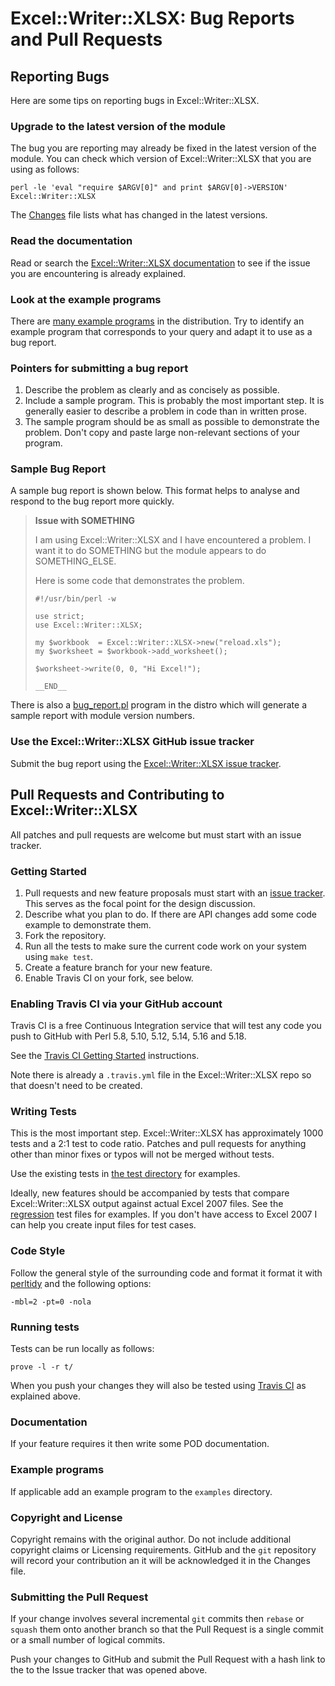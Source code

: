 # Excel::Writer::XLSX: Bug Reports and Pull Requests


## Reporting Bugs

Here are some tips on reporting bugs in Excel::Writer::XLSX.


### Upgrade to the latest version of the module

The bug you are reporting may already be fixed in the latest version of the
module. You can check which version of Excel::Writer::XLSX that you are using as follows:

    perl -le 'eval "require $ARGV[0]" and print $ARGV[0]->VERSION' Excel::Writer::XLSX



The [Changes](https://github.com/jmcnamara/excel-writer-xlsx/blob/master/Changes) file lists what has changed in the latest versions.


### Read the documentation

Read or search the [Excel::Writer::XLSX documentation](https://metacpan.org/pod/Excel::Writer::XLSX) to see if the issue you are encountering is already explained.

### Look at the example programs

There are [many example programs](https://metacpan.org/pod/Excel::Writer::XLSX::Examples) in the distribution. Try to identify an example program that corresponds to your query and adapt it to use as a bug report.


### Pointers for submitting a bug report

1. Describe the problem as clearly and as concisely as possible.
2. Include a sample program. This is probably the most important step. It is generally easier to describe a problem in code than in written prose.
3. The sample program should be as small as possible to demonstrate the problem. Don't copy and paste large non-relevant sections of your program.


### Sample Bug Report

A sample bug report is shown below. This format helps to analyse and respond to the bug report more quickly.

> **Issue with SOMETHING**
>
> I am using Excel::Writer::XLSX and I have encountered a problem. I
> want it to do SOMETHING but the module appears to do SOMETHING_ELSE.
>
> Here is some code that demonstrates the problem.
>
>     #!/usr/bin/perl -w
>
>     use strict;
>     use Excel::Writer::XLSX;
>
>     my $workbook  = Excel::Writer::XLSX->new("reload.xls");
>     my $worksheet = $workbook->add_worksheet();
>
>     $worksheet->write(0, 0, "Hi Excel!");
>
>     __END__
>

There is also a [bug_report.pl](https://github.com/jmcnamara/excel-writer-xlsx/blob/master/examples/bug_report.pl) program in the distro which will generate a sample report with module version numbers.

### Use the Excel::Writer::XLSX GitHub issue tracker

Submit the bug report using the [Excel::Writer::XLSX issue tracker](https://github.com/jmcnamara/excel-writer-xlsx/issues).


## Pull Requests and Contributing to Excel::Writer::XLSX

All patches and pull requests are welcome but must start with an issue tracker.


### Getting Started

1. Pull requests and new feature proposals must start with an [issue tracker](https://github.com/jmcnamara/excel-writer-xlsx/issues). This serves as the focal point for the design discussion.
2. Describe what you plan to do. If there are API changes add some code example to demonstrate them.
3. Fork the repository.
4. Run all the tests to make sure the current code work on your system using `make test`.
5. Create a feature branch for your new feature.
6. Enable Travis CI on your fork, see below.


### Enabling Travis CI via your GitHub account

Travis CI is a free Continuous Integration service that will test any code you push to GitHub with Perl 5.8, 5.10, 5.12, 5.14, 5.16 and 5.18.

See the [Travis CI Getting Started](http://about.travis-ci.org/docs/user/getting-started/) instructions.

Note there is already a `.travis.yml` file in the Excel::Writer::XLSX repo so that doesn't need to be created.


### Writing Tests

This is the most important step. Excel::Writer::XLSX has approximately 1000 tests and a 2:1 test to code ratio. Patches and pull requests for anything other than minor fixes or typos will not be merged without tests.

Use the existing tests in [the test directory](https://github.com/jmcnamara/excel-writer-xlsx/tree/master/t) for examples.

Ideally, new features should be accompanied by tests that compare Excel::Writer::XLSX output against actual Excel 2007 files. See the [regression](https://github.com/jmcnamara/excel-writer-xlsx/tree/master/t/regression) test files for examples. If you don't have access to Excel 2007 I can help you create input files for test cases.


### Code Style

Follow the general style of the surrounding code and format it format it with [perltidy](http://perltidy.sourceforge.net) and the following options:

    -mbl=2 -pt=0 -nola


### Running tests


Tests can be run locally as follows:

    prove -l -r t/

When you push your changes they will also be tested using [Travis CI](https://travis-ci.org/jmcnamara/excel-writer-xlsx/) as explained above.


### Documentation

If your feature requires it then write some POD documentation.


### Example programs

If applicable add an example program to the `examples` directory.


### Copyright and License

Copyright remains with the original author. Do not include additional copyright claims or Licensing requirements. GitHub and the `git` repository will record your contribution an it will be acknowledged it in the Changes file.


### Submitting the Pull Request

If your change involves several incremental `git` commits then `rebase` or `squash` them onto another branch so that the Pull Request is a single commit or a small number of logical commits.

Push your changes to GitHub and submit the Pull Request with a hash link to the to the Issue tracker that was opened above.
